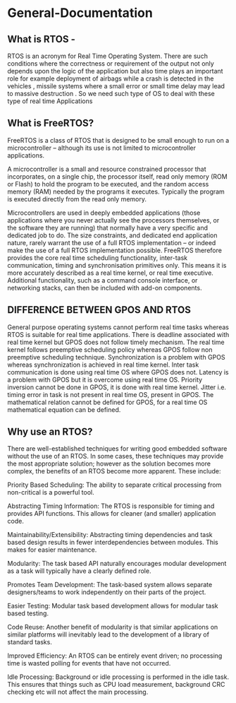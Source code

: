 # General-Documentation
## What is RTOS - 
RTOS is an acronym for Real Time Operating System. There are such conditions where the correctness or requirement of the output not only depends upon the logic of the application but also time plays an important role for example deployment of airbags while a crash is detected in the vehicles , missile systems where a small error or small time delay may lead to massive destruction . So we need such type of OS to deal with these type of real time Applications 

## What is FreeRTOS?
FreeRTOS is a class of RTOS that is designed to be small enough to run on a microcontroller – although its use is not limited to microcontroller applications.

A microcontroller is a small and resource constrained processor that incorporates, on a single chip, the processor itself, read only memory (ROM or Flash) to hold the program to be executed, and the random access memory (RAM) needed by the programs it executes. Typically the program is executed directly from the read only memory.

Microcontrollers are used in deeply embedded applications (those applications where you never actually see the processors themselves, or the software they are running) that normally have a very specific and dedicated job to do. The size constraints, and dedicated end application nature, rarely warrant the use of a full RTOS implementation – or indeed make the use of a full RTOS implementation possible. FreeRTOS therefore provides the core real time scheduling functionality, inter-task communication, timing and synchronisation primitives only. This means it is more accurately described as a real time kernel, or real time executive. Additional functionality, such as a command console interface, or networking stacks, can then be included with add-on components.

## DIFFERENCE BETWEEN GPOS AND RTOS
General purpose operating systems cannot perform real time tasks whereas RTOS is suitable for real time applications.
There is deadline associated with real time kernel but GPOS does not follow timely mechanism.
The real time kernel follows preemptive scheduling policy whereas GPOS follow non preemptive scheduling technique.
Synchronization is a problem with GPOS whereas synchronization is achieved in real time kernel.
Inter task communication is done using real time OS where GPOS does not.
Latency is a problem with GPOS but it is overcome using real time OS.
Priority inversion cannot be done in GPOS, it is done with real time kernel.
Jitter i.e. timing error in task is not present in real time OS, present in GPOS.
The mathematical relation cannot be defined for GPOS, for a real time OS mathematical equation can be defined.

## Why use an RTOS?
There are well-established techniques for writing good embedded software without the use of an RTOS. In some cases, these techniques may provide the most appropriate solution; however as the solution becomes more complex, the benefits of an RTOS become more apparent. These include:

Priority Based Scheduling: The ability to separate critical processing from non-critical is a powerful tool.

Abstracting Timing Information: The RTOS is responsible for timing and provides API functions. This allows for cleaner (and smaller) application code.

Maintainability/Extensibility: Abstracting timing dependencies and task based design results in fewer interdependencies between modules. This makes for easier maintenance.

Modularity: The task based API naturally encourages modular development as a task will typically have a clearly defined role.

Promotes Team Development: The task-based system allows separate designers/teams to work independently on their parts of the project.

Easier Testing: Modular task based development allows for modular task based testing.

Code Reuse: Another benefit of modularity is that similar applications on similar platforms will inevitably lead to the development of a library of standard tasks.

Improved Efficiency: An RTOS can be entirely event driven; no processing time is wasted polling for events that have not occurred.

Idle Processing: Background or idle processing is performed in the idle task. This ensures that things such as CPU load measurement, background CRC checking etc will not affect the main processing.
